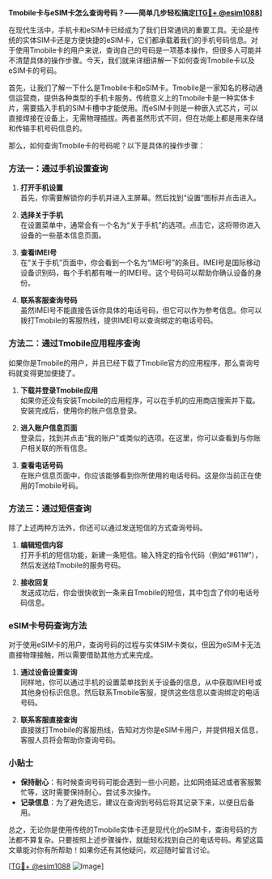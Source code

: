 **Tmobile卡与eSIM卡怎么查询号码？——简单几步轻松搞定[[TG💪+ @esim1088](https://t.me/s/esim1088)]**

在现代生活中，手机卡和eSIM卡已经成为了我们日常通讯的重要工具。无论是传统的实体SIM卡还是方便快捷的eSIM卡，它们都承载着我们的手机号码信息。对于使用Tmobile卡的用户来说，查询自己的号码是一项基本操作，但很多人可能并不清楚具体的操作步骤。今天，我们就来详细讲解一下如何查询Tmobile卡以及eSIM卡的号码。

首先，让我们了解一下什么是Tmobile卡和eSIM卡。Tmobile是一家知名的移动通信运营商，提供各种类型的手机卡服务。传统意义上的Tmobile卡是一种实体卡片，需要插入手机的SIM卡槽中才能使用。而eSIM卡则是一种嵌入式芯片，可以直接焊接在设备上，无需物理插拔。两者虽然形式不同，但在功能上都是用来存储和传输手机号码信息的。

那么，如何查询Tmobile卡的号码呢？以下是具体的操作步骤：

### 方法一：通过手机设置查询

1. **打开手机设置**  
   首先，你需要解锁你的手机并进入主屏幕。然后找到“设置”图标并点击进入。

2. **选择关于手机**  
   在设置菜单中，通常会有一个名为“关于手机”的选项。点击它，这将带你进入设备的一些基本信息页面。

3. **查看IMEI号**  
   在“关于手机”页面中，你会看到一个名为“IMEI号”的条目。IMEI号是国际移动设备识别码，每个手机都有唯一的IMEI号。这个号码可以帮助你确认设备的身份。

4. **联系客服查询号码**  
   虽然IMEI号不能直接告诉你具体的电话号码，但它可以作为参考信息。你可以拨打Tmobile的客服热线，提供IMEI号以查询绑定的电话号码。

### 方法二：通过Tmobile应用程序查询

如果你是Tmobile的用户，并且已经下载了Tmobile官方的应用程序，那么查询号码就变得更加便捷了。

1. **下载并登录Tmobile应用**  
   如果你还没有安装Tmobile的应用程序，可以在手机的应用商店搜索并下载。安装完成后，使用你的账户信息登录。

2. **进入账户信息页面**  
   登录后，找到并点击“我的账户”或类似的选项。在这里，你可以查看到与你账户相关联的所有信息。

3. **查看电话号码**  
   在账户信息页面中，你应该能够看到你所使用的电话号码。这是你当前正在使用的Tmobile号码。

### 方法三：通过短信查询

除了上述两种方法外，你还可以通过发送短信的方式查询号码。

1. **编辑短信内容**  
   打开手机的短信功能，新建一条短信。输入特定的指令代码（例如“#611#”），然后发送给Tmobile的服务号码。

2. **接收回复**  
   发送成功后，你会很快收到一条来自Tmobile的短信，其中包含了你的电话号码信息。

### eSIM卡号码查询方法

对于使用eSIM卡的用户，查询号码的过程与实体SIM卡类似，但因为eSIM卡无法直接物理接触，所以需要借助其他方式来完成。

1. **通过设备设置查询**  
   同样地，你可以通过手机的设置菜单找到关于设备的信息，从中获取IMEI号或其他身份标识信息。然后联系Tmobile客服，提供这些信息以查询绑定的电话号码。

2. **联系客服直接查询**  
   直接拨打Tmobile的客服热线，告知对方你是eSIM卡用户，并提供相关信息，客服人员将会帮助你查询号码。

### 小贴士

- **保持耐心**：有时候查询号码可能会遇到一些小问题，比如网络延迟或者客服繁忙等，这时需要保持耐心，尝试多次操作。
- **记录信息**：为了避免遗忘，建议在查询到号码后将其记录下来，以便日后备用。

总之，无论你是使用传统的Tmobile实体卡还是现代化的eSIM卡，查询号码的方法都不算复杂。只要按照上述步骤操作，就能轻松找到自己的电话号码。希望这篇文章能对你有所帮助！如果你还有其他疑问，欢迎随时留言讨论。

[[TG💪+ @esim1088](https://t.me/s/esim1088) ![Image](https://i.postimg.cc/4NQfJmqS/Snipaste-2025-05-13-00-14-12.png)]